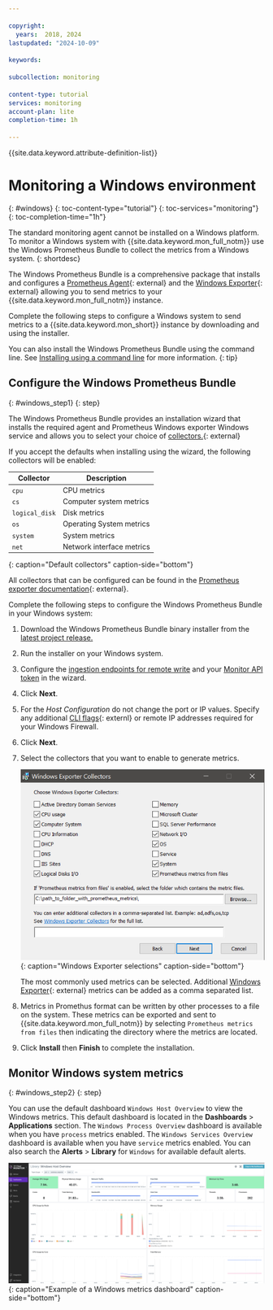 ```yaml
---

copyright:
  years:  2018, 2024
lastupdated: "2024-10-09"

keywords:

subcollection: monitoring

content-type: tutorial
services: monitoring
account-plan: lite
completion-time: 1h

---
```


{{site.data.keyword.attribute-definition-list}}


# Monitoring a Windows environment
{: #windows}
{: toc-content-type="tutorial"}
{: toc-services="monitoring"}
{: toc-completion-time="1h"}

The standard monitoring agent cannot be installed on a Windows platform. To monitor a Windows system with {{site.data.keyword.mon_full_notm}} use the Windows Prometheus Bundle to collect the metrics from a Windows system.
{: shortdesc}

The Windows Prometheus Bundle is a comprehensive package that installs and configures a [Prometheus Agent](https://prometheus.io/blog/2021/11/16/agent/){: external} and the [Windows Exporter](https://github.com/prometheus-community/windows_exporter){: external} allowing you to send metrics to your {{site.data.keyword.mon_full_notm}} instance.​

Complete the following steps to configure a Windows system to send metrics to a {{site.data.keyword.mon_short}} instance by downloading and using the installer.

You can also install the Windows Prometheus Bundle using the command line. See [Installing using a command line](/docs/monitoring?topic=monitoring-agent_windows#win_config_cli) for more information.
{: tip}

## Configure the Windows Prometheus Bundle
{: #windows_step1}
{: step}

The Windows Prometheus Bundle provides an installation wizard that installs the required agent and Prometheus Windows exporter Windows service and allows you to select your choice of [collectors.](https://github.com/prometheus-community/windows_exporter/tree/v0.20.0#collectors){: external}

If you accept the defaults when installing using the wizard, the following collectors will be enabled:

| Collector | Description |
| -------------- | ---------------- |
| `cpu` | CPU metrics |
| `cs` | Computer system metrics |
| `logical_disk` | Disk metrics |
| `os` | Operating System metrics |
| `system` | System metrics |
| `net` |  Network interface metrics |
{: caption="Default collectors" caption-side="bottom"}

All collectors that can be configured can be found in the [Prometheus exporter documentation](https://github.com/prometheus-community/windows_exporter/tree/v0.20.0#collectors){: external}.


Complete the following steps to configure the Windows Prometheus Bundle in your Windows system:

1. Download the Windows Prometheus Bundle binary installer from the [latest project release.](https://github.com/sysdiglabs/Sysdig-Windows-Prometheus-Bundle/releases)

2. Run the installer on your Windows system.

3. Configure the [ingestion endpoints for remote write](/docs/monitoring?topic=monitoring-prometheus_remote_write#prometheus_remote_write_endpoints) and your [Monitor API token](/docs/monitoring?topic=monitoring-api_monitoring_token) in the wizard.

4. Click **Next**.

5. For the *Host Configuration* do not change the port or IP values. Specify any additional [CLI flags](https://github.com/prometheus-community/windows_exporter/tree/v0.20.0#flags){: externl} or remote IP addresses required for your Windows Firewall.

6. Click **Next**.

7. Select the collectors that you want to enable to generate metrics.

   ![Windows Exporter selections](../images/windows_exporters.png "Windows Exporter selections"){: caption="Windows Exporter selections" caption-side="bottom"}

   The most commonly used metrics can be selected. Additional [Windows Exporter](https://github.com/prometheus-community/windows_exporter){: external} metrics can be added as a comma separated list.

8. Metrics in Promethus format can be written by other processes to a file on the system. These metrics can be exported and sent to {{site.data.keyword.mon_full_notm}} by selecting `Prometheus metrics from files` then indicating the directory where the metrics are located.

9. Click **Install** then **Finish** to complete the installation.

## Monitor Windows system metrics
{: #windows_step2}
{: step}

You can use the default dashboard `Windows Host Overview` to view the Windows metrics. This default dashboard is located in the **Dashboards** > **Applications** section. The `Windows Process Overview` dashboard is available when you have `process` metrics enabled. The `Windows Services Overview` dashboard is available when you have `service` metrics enabled. You can also search the **Alerts** > **Library** for `Windows` for available default alerts.

![Example of a Windows metrics dashboard](images/windows_dashboard.png "Example of a Windows metrics dashboard"){: caption="Example of a Windows metrics dashboard" caption-side="bottom"}
